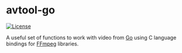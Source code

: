 # avtool-go

[![License](http://img.shields.io/badge/license-MIT-red.svg?style=flat)](https://github.com/kucherenkovova/abtool-go/blob/main/LICENSE)

A useful set of functions to work with video from [Go](https://golang.org) using C language bindings for [FFmpeg](https://ffmpeg.org) libraries.

